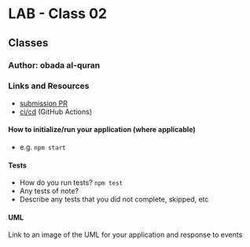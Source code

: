 # LAB - Class 02

## Classes

### Author: obada al-quran

### Links and Resources

- [submission PR](https://github.com/obadeh/401-lab-02/pull/1)
- [ci/cd](https://github.com/obadeh/401-lab-02/actions) (GitHub Actions)



#### How to initialize/run your application (where applicable)

- e.g. `npm start`

#### Tests

- How do you run tests? `npm test`
- Any tests of note?
- Describe any tests that you did not complete, skipped, etc

#### UML

Link to an image of the UML for your application and response to events